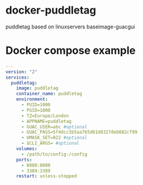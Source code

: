 # docker-puddletag
puddletag based on linuxservers baseimage-guacgui


# Docker compose example
```yml
---
version: "2"
services:
  puddletag:
    image: puddletag
    container_name: puddletag
    environment:
      - PUID=1000
      - PGID=1000
      - TZ=Europe/London
      - APPNAME=puddletag
      - GUAC_USER=abc #optional
      - GUAC_PASS=5f4dcc3b5aa765d61d8327deb882cf99
      - UMASK_SET=022 #optional
      - $CLI_ARGS= #optional
    volumes:
      - /path/to/config:/config
    ports:
      - 8080:8080
      - 3389:3389
    restart: unless-stopped
```